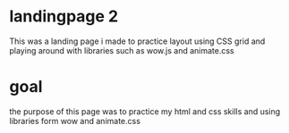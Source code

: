 # landingpage 2

This was a landing page i made to practice layout using CSS grid and playing around with libraries such as wow.js and animate.css

# goal 

the purpose of this page was to practice my html and css skills and using libraries form wow and animate.css
